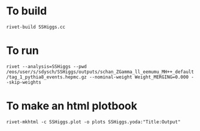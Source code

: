 # To build
`rivet-build SSHiggs.cc`

# To run
`rivet --analysis=SSHiggs --pwd /eos/user/s/sdysch/SSHiggs/outputs/schan_ZGamma_ll_eemumu_MH++_default/tag_1_pythia8_events.hepmc.gz --nominal-weight Weight_MERGING=0.000 --skip-weights`

# To make an html plotbook
`rivet-mkhtml -c SSHiggs.plot -o plots SSHiggs.yoda:"Title:Output"`
